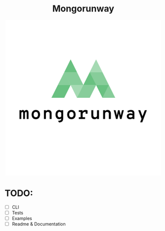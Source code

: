 <!DOCTYPE html>
<html>
  <body>
    <h1 style="text-align:center;">Mongorunway</h1>
    <div style="display: flex; justify-content: center;">
      <img src="assets/logo.png" alt="Mongorunway" width="500" align="center">
    </div>
  </body>
</html>


# TODO:
- [ ] CLI
- [ ] Tests
- [ ] Examples
- [ ] Readme & Documentation